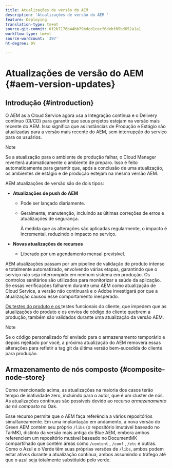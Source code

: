 ```yaml
---
title: Atualizações de versão do AEM
description: 'Atualizações de versão do AEM '
feature: Deploying
translation-type: tm+mt
source-git-commit: 0f2b7176b44bb79bdcd1cecf6debf05bd652a1a1
workflow-type: tm+mt
source-wordcount: '397'
ht-degree: 0%

---
```



# Atualizações de versão do AEM {#aem-version-updates}

## Introdução {#introduction}

O AEM as a Cloud Service agora usa a Integração contínua e o Delivery contínuo (CI/CD) para garantir que seus projetos estejam na versão mais recente do AEM. Isso significa que as instâncias de Produção e Estágio são atualizadas para a versão mais recente do AEM, sem interrupção do serviço para os usuários.

>[!NOTE]
>Se a atualização para o ambiente de produção falhar, o Cloud Manager reverterá automaticamente o ambiente de preparo. Isso é feito automaticamente para garantir que, após a conclusão de uma atualização, os ambientes de estágio e de produção estejam na mesma versão AEM.

AEM atualizações de versão são de dois tipos:

* **Atualizações de push do AEM**

   * Pode ser lançado diariamente.

   * Geralmente, manutenção, incluindo as últimas correções de erros e atualizações de segurança.

      À medida que as alterações são aplicadas regularmente, o impacto é incremental, reduzindo o impacto no serviço.

* **Novas atualizações de recursos**

   * Liberado por um agendamento mensal previsível.

AEM atualizações passam por um pipeline de validação de produto intenso e totalmente automatizado, envolvendo várias etapas, garantindo que o serviço não seja interrompido em nenhum sistema em produção. Os controlos sanitários são utilizados para monitorizar a saúde da aplicação. Se essas verificações falharem durante uma AEM como atualização de Cloud Service, a versão não continuará e o Adobe investigará por que a atualização causou esse comportamento inesperado.

[Os testes do produto e os ](https://docs.adobe.com/content/help/en/experience-manager-cloud-service/implementing/developing/understand-test-results.html#functional-testing) testes funcionais do cliente, que impedem que as atualizações do produto e os envios de código do cliente quebrem a produção, também são validados durante uma atualização da versão AEM.

>[!NOTE]
>
>Se o código personalizado foi enviado para o armazenamento temporário e depois rejeitado por você, a próxima atualização do AEM removerá essas alterações para refletir a tag git da última versão bem-sucedida do cliente para produção.

## Armazenamento de nós composto {#composite-node-store}

Como mencionado acima, as atualizações na maioria dos casos terão tempo de inatividade zero, incluindo para o autor, que é um cluster de nós. As atualizações contínuas são possíveis devido ao recurso *armazenamento de nó composto* no Oak.

Esse recurso permite que o AEM faça referência a vários repositórios simultaneamente. Em uma implantação em andamento, a nova versão do Green AEM contém seu próprio `/libs` (o repositório imutável baseado no TarMK), distinto da versão mais antiga do Blue AEM, embora ambos referenciem um repositório mutável baseado no DocumentMK compartilhado que contém áreas como `/content` , `/conf` , `/etc` e outras. Como o Azul e o Verde têm suas próprias versões de `/libs`, ambos podem estar ativos durante a atualização contínua, ambos assumindo o tráfego até que o azul seja totalmente substituído pelo verde.

